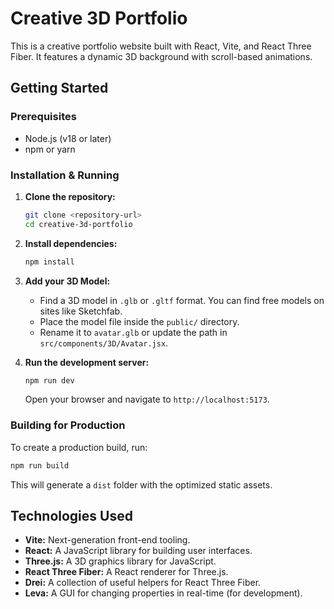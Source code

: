 # Creative 3D Portfolio

This is a creative portfolio website built with React, Vite, and React Three Fiber. It features a dynamic 3D background with scroll-based animations.

## Getting Started

### Prerequisites

- Node.js (v18 or later)
- npm or yarn

### Installation & Running

1.  **Clone the repository:**
    ```bash
    git clone <repository-url>
    cd creative-3d-portfolio
    ```

2.  **Install dependencies:**
    ```bash
    npm install
    ```

3.  **Add your 3D Model:**
    - Find a 3D model in `.glb` or `.gltf` format. You can find free models on sites like Sketchfab.
    - Place the model file inside the `public/` directory.
    - Rename it to `avatar.glb` or update the path in `src/components/3D/Avatar.jsx`.

4.  **Run the development server:**
    ```bash
    npm run dev
    ```

    Open your browser and navigate to `http://localhost:5173`.

### Building for Production

To create a production build, run:

```bash
npm run build
```

This will generate a `dist` folder with the optimized static assets.

## Technologies Used

- **Vite:** Next-generation front-end tooling.
- **React:** A JavaScript library for building user interfaces.
- **Three.js:** A 3D graphics library for JavaScript.
- **React Three Fiber:** A React renderer for Three.js.
- **Drei:** A collection of useful helpers for React Three Fiber.
- **Leva:** A GUI for changing properties in real-time (for development).

